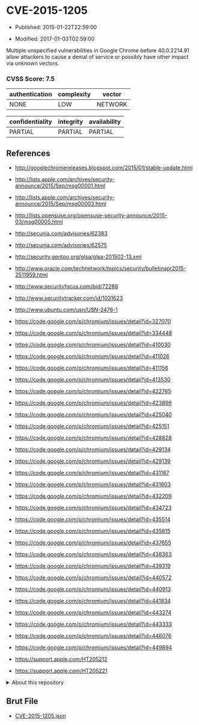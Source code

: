 # CVE-2015-1205

- Published: 2015-01-22T22:59:00

- Modified: 2017-01-03T02:59:00

Multiple unspecified vulnerabilities in Google Chrome before 40.0.2214.91 allow attackers to cause a denial of service or possibly have other impact via unknown vectors.

### CVSS Score: **7.5**

| authentication | complexity | vector |
| --- | --- | --- |
| NONE | LOW | NETWORK |

| confidentiality | integrity | availability |
| --- | --- | --- |
| PARTIAL | PARTIAL | PARTIAL |

## References

* http://googlechromereleases.blogspot.com/2015/01/stable-update.html

* http://lists.apple.com/archives/security-announce/2015/Sep/msg00001.html

* http://lists.apple.com/archives/security-announce/2015/Sep/msg00003.html

* http://lists.opensuse.org/opensuse-security-announce/2015-03/msg00005.html

* http://secunia.com/advisories/62383

* http://secunia.com/advisories/62575

* http://security.gentoo.org/glsa/glsa-201502-13.xml

* http://www.oracle.com/technetwork/topics/security/bulletinapr2015-2511959.html

* http://www.securityfocus.com/bid/72288

* http://www.securitytracker.com/id/1031623

* http://www.ubuntu.com/usn/USN-2476-1

* https://code.google.com/p/chromium/issues/detail?id=327070

* https://code.google.com/p/chromium/issues/detail?id=334448

* https://code.google.com/p/chromium/issues/detail?id=410030

* https://code.google.com/p/chromium/issues/detail?id=411026

* https://code.google.com/p/chromium/issues/detail?id=411156

* https://code.google.com/p/chromium/issues/detail?id=413530

* https://code.google.com/p/chromium/issues/detail?id=422765

* https://code.google.com/p/chromium/issues/detail?id=423899

* https://code.google.com/p/chromium/issues/detail?id=425040

* https://code.google.com/p/chromium/issues/detail?id=425151

* https://code.google.com/p/chromium/issues/detail?id=428828

* https://code.google.com/p/chromium/issues/detail?id=429134

* https://code.google.com/p/chromium/issues/detail?id=429139

* https://code.google.com/p/chromium/issues/detail?id=431187

* https://code.google.com/p/chromium/issues/detail?id=431603

* https://code.google.com/p/chromium/issues/detail?id=432209

* https://code.google.com/p/chromium/issues/detail?id=434723

* https://code.google.com/p/chromium/issues/detail?id=435514

* https://code.google.com/p/chromium/issues/detail?id=435815

* https://code.google.com/p/chromium/issues/detail?id=437655

* https://code.google.com/p/chromium/issues/detail?id=438363

* https://code.google.com/p/chromium/issues/detail?id=439319

* https://code.google.com/p/chromium/issues/detail?id=440572

* https://code.google.com/p/chromium/issues/detail?id=440913

* https://code.google.com/p/chromium/issues/detail?id=441834

* https://code.google.com/p/chromium/issues/detail?id=443274

* https://code.google.com/p/chromium/issues/detail?id=443333

* https://code.google.com/p/chromium/issues/detail?id=446076

* https://code.google.com/p/chromium/issues/detail?id=449894

* https://support.apple.com/HT205212

* https://support.apple.com/HT205221

<details>
<summary>About this repository</summary> 

  This repository is part of the project [Live Hack CVE](https://github.com/Live-Hack-CVE). Main website can be found [www.live-hack.org](https://www.live-hack.org) 
  
  Made by [Sn0wAlice](https://github.com/Sn0wAlice) for the people that care about security and need to have a feed of the latest CVEs. Hope you enjoy it, don't forget to star the repo and follow me on [Twitter](https://twitter.com/Sn0wAlice) and [Github](https://github.com/Sn0wAlice). And that is my [personnal website](https://www.alice-snow.me/)

  - [Home Page](https://github.com/Live-Hack-CVE)
  - [Framework](https://github.com/Live-Hack-CVE/cve-framework)
  - [CVE database](https://github.com/Live-Hack-CVE/full_database)
  - [Changelog](https://github.com/Live-Hack-CVE/Changelog)
</details>

## Brut File

* [CVE-2015-1205.json](https://raw.githubusercontent.com/Live-Hack-CVE/full_database/main/cves/2015/CVE-2015-1205.json)


